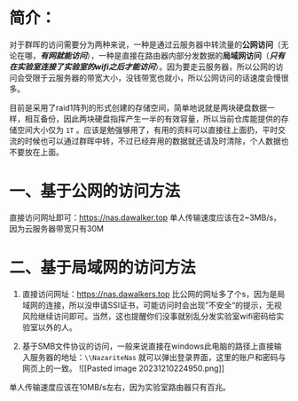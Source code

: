 # 简介：
对于群晖的访问需要分为两种来说，一种是通过云服务器中转流量的**公网访问**（无论在哪，***有网就能访问***），一种是直接在路由器内部分发数据的**局域网访问**（***只有在实验室连接了实验室的wifi之后才能访问***）。因为要走云服务器，所以公网的访问会受限于云服务器的带宽大小，没钱带宽也就小，所以公网访问的话速度会慢很多。

目前是采用了raid1阵列的形式创建的存储空间，简单地说就是两块硬盘数据一样，相互备份，因此两块硬盘指挥产生一半的有效容量，所以当前仓库能提供的存储空间大小仅为 `1T` 。应该是勉强够用了，有用的资料可以直接往上面扔，平时交流的时候也可以通过群晖中转，不过已经弃用的数据就还请及时清除，个人数据也不要放在上面。

# 一、基于公网的访问方法

直接访问网址即可：https://nas.dawalker.top
单人传输速度应该在2~3MB/s，因为云服务器带宽只有30M

# 二、基于局域网的访问方法

1. 直接访问网址：https://nas.dawalkers.top
比公网的网址多了个s，因为是局域网的连接，所以没申请SSl证书，可能访问时会出现”不安全“的提示，无视风险继续访问即可。当然，这也提醒你们没事就别乱分发实验室wifi密码给实验室以外的人。

2. 基于SMB文件协议的访问，一般来说直接在windows此电脑的路径上直接输入服务器的地址：``\\NazariteNas`` 就可以弹出登录界面，这里的账户和密码与网页上的一致。
![[Pasted image 20231210224950.png]]


单人传输速度应该在10MB/s左右，因为实验室路由器只有百兆。


